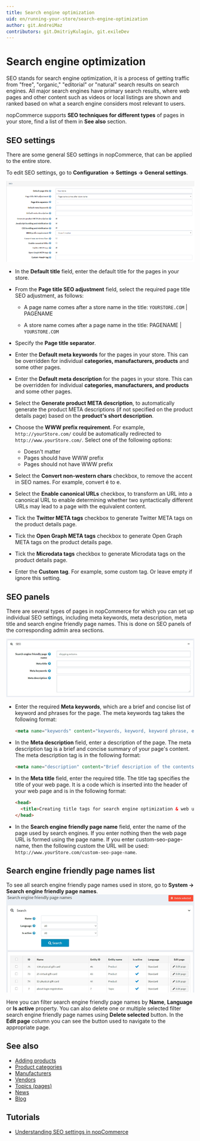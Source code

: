 ```yaml
---
title: Search engine optimization
uid: en/running-your-store/search-engine-optimization
author: git.AndreiMaz
contributors: git.DmitriyKulagin, git.exileDev
---
```


# Search engine optimization

SEO stands for search engine optimization, it is a process of getting traffic from "free", "organic," "editorial" or "natural" search results on search engines. All major search engines have primary search results, where web pages and other content such as videos or local listings are shown and ranked based on what a search engine considers most relevant to users.

nopCommerce supports **SEO techniques for different types** of pages in your store, find a list of them in **See also** section.

## SEO settings

There are some general SEO settings in nopCommerce, that can be applied to the entire store.

To edit SEO settings, go to **Configuration → Settings → General settings**.

![p1](_static/search-engine-optimization/seo1.png)

* In the **Default title** field, enter the default title for the pages in your store.
* From the **Page title SEO adjustment** field, select the required page title SEO adjustment, as follows:

  * A page name comes after a store name in the title: `YOURSTORE.COM` | PAGENAME

  * A store name comes after a page name in the title: PAGENAME | `YOURSTORE.COM`

* Specify the **Page title separator**.
* Enter the **Default meta keywords** for the pages in your store. This can be overridden for individual **categories, manufacturers, products** and some other pages.
* Enter the **Default meta description** for the pages in your store. This can be overridden for individual **categories, manufacturers, and products** and some other pages.
* Select the **Generate product META description**, to automatically generate the product META descriptions (if not specified on the product details page) based on the **product's short description**.
* Choose the **WWW prefix requirement**. For example, `http://yourStore.com/` could be automatically redirected to `http://www.yourStore.com/`. Select one of the following options:
    * Doesn't matter
    * Pages should have WWW prefix
    * Pages should not have WWW prefix
* Select the **Convert non-western chars** checkbox, to remove the accent in SEO names. For example, convert é to e.
* Select the **Enable canonical URLs** checkbox, to transform an URL into a canonical URL to enable determining whether two syntactically different URLs may lead to a page with the equivalent content.
* Tick the **Twitter META tags** checkbox to generate Twitter META tags on the product details page.
* Tick the **Open Graph META tags** checkbox to generate Open Graph META tags on the product details page.
* Tick the **Microdata tags** checkbox to generate Microdata tags on the product details page.
* Enter the **Custom <head> tag**. For example, some custom <meta> tag. Or leave empty if ignore this setting.

## SEO panels

There are several types of pages in nopCommerce for which you can set up individual SEO settings, including meta keywords, meta description, meta title and search engine friendly page names. This is done on SEO panels of the corresponding admin area sections.

![p2](_static/search-engine-optimization/seo-panel.jpg)

* Enter the required **Meta keywords**, which are a brief and concise list of keyword and phrases for the page. The meta keywords tag takes the following format:

    ```html
    <meta name="keywords" content="keywords, keyword, keyword phrase, etc.">
    ```

* In the **Meta description** field, enter a description of the page. The meta description tag is a brief and concise summary of your page's content. The meta description tag is in the following format:

    ```html
    <meta name="description" content="Brief description of the contents of your page.">
    ```

* In the **Meta title** field, enter the required title. The title tag specifies the title of your web page. It is a code which is inserted into the header of your web page and is in the following format:

    ```html
    <head>
      <title>Creating title tags for search engine optimization & web usability</title>
    </head>
    ```

* In the **Search engine friendly page name** field, enter the name of the page used by search engines. If you enter nothing then the web page URL is formed using the page name. If you enter custom-seo-page-name, then the following custom the URL will be used: `http://www.yourStore.com/custom-seo-page-name`.

## Search engine friendly page names list

To see all search engine friendly page names used in store, go to **System → Search engine friendly page names**. ![p1](_static/search-engine-optimization/seo-page-names-list.jpg)

Here you can filter search engine friendly page names by **Name**, **Language** or **Is active** property. You can also delete one or multiple selected filter search engine friendly page names using **Delete selected** button. In the **Edit page** column you can see the button used to navigate to the appropriate page.

## See also

* [Adding products](xref:en/running-your-store/catalog/products/add-products)
* [Product categories](xref:en/running-your-store/catalog/categories)
* [Manufacturers](xref:en/running-your-store/catalog/manufacturers)
* [Vendors](xref:en/running-your-store/vendor-management)
* [Topics (pages)](xref:en/running-your-store/content-management/topics-pages)
* [News](xref:en/running-your-store/content-management/news)
* [Blog](xref:en/running-your-store/content-management/blog)

## Tutorials

* [Understanding SEO settings in nopCommerce](https://youtu.be/UxqM_nJyv1Q)
